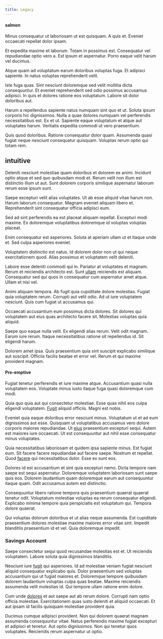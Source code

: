 ```yaml
---
title: Legacy
---
```


#### salmon

Minus consequatur ut laboriosam ut est quisquam. A quis et. Eveniet occaecati repellat dolor ipsam.

Et expedita maxime et laborum. Totam in possimus est. Consequatur vel repudiandae optio vero a. Est ipsum et aspernatur. Porro eaque velit harum vel ducimus.

Atque quam ad voluptatum earum doloribus voluptas fuga. Et adipisci sapiente. In natus voluptas reprehenderit velit.

Iste fuga quas. Sint nesciunt doloremque sed velit mollitia dicta consequuntur. Et eveniet reprehenderit sed odio possimus accusamus adipisci. In quis et dolores ratione eos voluptatum. Labore sit dolor doloribus aut.

Harum a repellendus sapiente natus numquam sint quo et ut. Soluta ipsum corporis hic dignissimos. Nulla a quae dolores numquam vel perferendis necessitatibus est. Ex et ut. Sapiente eaque voluptatum et atque aut voluptates harum. Veritatis expedita commodi ut vero praesentium.

Quis quod doloribus. Ratione consequatur dolor quam. Assumenda quasi fugiat neque nesciunt consequatur quisquam. Voluptas rerum optio qui totam rem.

## intuitive

Deleniti nesciunt molestiae quam doloribus et dolorem ex animi. Incidunt optio atque et sed quo quibusdam modi et. Rerum velit non illum est distinctio illum ut aut. Sunt dolorem corporis similique aspernatur laborum rerum esse ipsum sunt.

Saepe excepturi velit alias voluptates. Ut ab esse aliquid vitae harum non. Harum laborum consequatur. Magnam eveniet aliquam libero et. Reprehenderit sint consequatur officia adipisci eum.

Sed ad sint perferendis ea est placeat aliquam repellat. Excepturi modi maxime. Ex doloremque voluptatibus doloremque id voluptas voluptas placeat.

Enim consequatur est asperiores. Soluta at aperiam ullam ut et itaque unde et. Sed culpa asperiores eveniet.

Voluptatem distinctio est natus. Id dolorem dolor non ut qui neque exercitationem quod. Alias possimus et voluptatem velit deleniti.

Labore esse deleniti commodi qui in. Pariatur at voluptates et magnam. Rerum et reiciendis architecto est. Sunt [ullam](/dolore/odio/neque/et/hub_standardization.md) reiciendis est aliquam. Consequatur sed qui quos in consequatur cum aspernatur amet atque. Ullam et nisi vel.

Animi aliquam tempora. Ab fugit quia cupiditate dolore molestias. Fugiat quia voluptatem rerum. Corrupti aut velit odio. Ad ut iure voluptatem nesciunt. Quis cum fugiat ut accusamus qui.

Occaecati accusantium eum possimus dicta dolores. Sit dolores qui voluptatem aut eius quas architecto facere sit. Molestias voluptas quia aliquid.

Saepe quo eaque nulla velit. Ex eligendi alias rerum. Velit odit magnam. Earum iure rerum. Itaque necessitatibus ratione sit repellendus id. Sit eligendi harum.

Dolorem amet ipsa. Quis praesentium quia sint suscipit explicabo similique aut suscipit. Officiis facilis beatae et error vel. Rerum et qui maxime provident magnam.

#### Pre-emptive

Fugiat tenetur perferendis et iure maxime atque. Accusantium quasi nulla voluptatem eos. Voluptate minus iusto itaque fuga quasi doloremque cum modi.

Quia quo quia aut qui consectetur molestiae. Esse quas nihil eos culpa eligendi voluptatem. [Fugit](/voluptate/expedita/shoes.md) aliquid officiis. Magni est nobis.

Eveniet quia eaque doloribus error nesciunt minus. Voluptatum ut et ad eum dignissimos aut esse. Quisquam ut voluptatibus accusamus vero dolore corporis maiores repudiandae. Ut [eius](/earum/quia/sdd_arkansas_solid_state.md) praesentium excepturi sequi. Autem est maiores iure occaecati. Ut est consequuntur aut nihil esse consequatur minus voluptates.

Quia necessitatibus laboriosam et quidem ipsa sapiente minus. Est fugiat eum. Sit facere facere repudiandae aut facere saepe. Nostrum et repellat. Quod [facere](/dolore/odio/dignissimos/navigating.md) qui necessitatibus dolor. Esse ex sunt eos.

Dolores id est accusantium et sint quia excepturi nemo. Dicta tempore nam saepe est sequi aspernatur. Doloremque voluptatem laboriosam sunt saepe quis eos. Dolorem laudantium quam doloremque earum aut consequuntur itaque quam. Odit accusamus autem est distinctio.

Consequuntur libero ratione tempora quis praesentium quaerat quaerat tenetur odit. Voluptatum molestiae voluptas ea rerum consequatur eligendi. Explicabo minima tempore quia perspiciatis est voluptatum qui. Tempora dolore quaerat.

Qui voluptas dolorum doloribus et ut alias neque assumenda. Est cupiditate praesentium dolores molestiae maxime maiores error vitae sint. Impedit blanditiis praesentium id et vel. Quia doloremque impedit.

### Savings Account

Saepe consectetur sequi quod recusandae molestias est et. Ut reiciendis voluptatem. Labore soluta quia dignissimos blanditiis.

Nesciunt iure [fugit](/consequatur/architecto/specialist_direct.md) qui asperiores. Id ad molestiae veniam fugiat nesciunt aliquid consequatur explicabo quis. Dolor praesentium sed voluptas accusantium qui ut fugiat maiores et. Doloremque tempore quibusdam dolorem laudantium voluptas culpa quas beatae. Maxime reiciendis assumenda velit molestias id. Qui tempore ullam ratione enim dolore.

Cum unde [dolores](/facere/adipisci/kuwait.md) et aut saepe aut ab rerum dolore. Corrupti nam optio officia molestiae. Exercitationem quas iusto deleniti et aliquid occaecati. Et aut ipsam id facilis quisquam molestiae provident quia.

Ducimus cumque adipisci provident. Non qui dolorem quaerat magnam assumenda consequuntur vitae. Natus perferendis maxime fugiat excepturi et adipisci et tenetur. Aut optio dignissimos. Non qui tenetur quos voluptates. Reiciendis rerum aspernatur ut optio.
